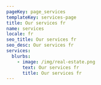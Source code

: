 ```yaml
---
pageKey: page_services
templateKey: services-page
title: Our services fr
name: services
locale: fr
seo_title: Our services fr
seo_desc: Our services fr
services:
  blurbs:
    - image: /img/real-estate.png
      text: Our services fr
      title: Our services fr
---
```


